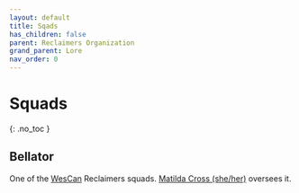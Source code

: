 ```yaml
---
layout: default
title: Sqads
has_children: false
parent: Reclaimers Organization
grand_parent: Lore
nav_order: 0
---
```

# Squads
{: .no_toc }

## Bellator
One of the [WesCan](Game/Terms-And-Jargon#WesCan) Reclaimers squads. [Matilda Cross (she/her)](Game/Board-Members#Matilda%20Cross%20(she/her)) oversees it.